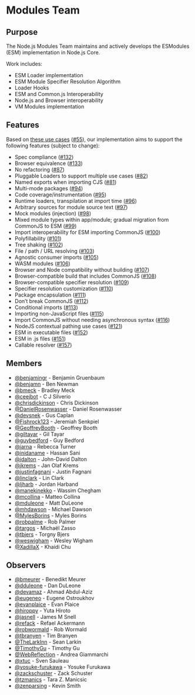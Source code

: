 # Modules Team

## Purpose

The Node.js Modules Team maintains and actively develops the ESModules (ESM) implementation in Node.js Core.

Work includes:

* ESM Loader implementation
* ESM Module Specifier Resolution Algorithm
* Loader Hooks
* ESM and Common.js Interoperability
* Node.js and Browser interoperability
* VM Modules implementation

## Features

Based on [these use cases](https://docs.google.com/document/d/10BBsIqdAXB9JR2KUzQGYbCiVugYBnxE4REBakX29yyo/edit) ([#55](https://github.com/nodejs/modules/issues/55)), our implementation aims to support the following features (subject to change):

- Spec compliance ([#132](https://github.com/nodejs/modules/issues/132))
- Browser equivalence ([#133](https://github.com/nodejs/modules/issues/133))
- No refactoring ([#87](https://github.com/nodejs/modules/issues/87))
- Pluggable Loaders to support multiple use cases ([#82](https://github.com/nodejs/modules/issues/82))
- Named exports when importing CJS ([#81](https://github.com/nodejs/modules/issues/81))
- Multi-mode packages ([#94](https://github.com/nodejs/modules/issues/94))
- Code coverage/instrumentation ([#95](https://github.com/nodejs/modules/issues/95))
- Runtime loaders, transpilation at import time ([#96](https://github.com/nodejs/modules/issues/96))
- Arbitrary sources for module source text ([#97](https://github.com/nodejs/modules/issues/97))
- Mock modules (injection) ([#98](https://github.com/nodejs/modules/issues/98))
- Mixed module types within app/module; gradual migration from CommonJS to ESM ([#99](https://github.com/nodejs/modules/issues/99))
- Import interoperability for ESM importing CommonJS ([#100](https://github.com/nodejs/modules/issues/100))
- Polyfillability ([#101](https://github.com/nodejs/modules/issues/101))
- Tree shaking ([#102](https://github.com/nodejs/modules/issues/102))
- File / path / URL resolving ([#103](https://github.com/nodejs/modules/issues/103))
- Agnostic consumer imports ([#105](https://github.com/nodejs/modules/issues/105))
- WASM modules ([#106](https://github.com/nodejs/modules/issues/106))
- Browser and Node compatibility without building ([#107](https://github.com/nodejs/modules/issues/107))
- Browser-compatible build that includes CommonJS ([#108](https://github.com/nodejs/modules/issues/108))
- Browser-compatible specifier resolution ([#109](https://github.com/nodejs/modules/issues/109))
- Specifier resolution customization ([#110](https://github.com/nodejs/modules/issues/110))
- Package encapsulation ([#111](https://github.com/nodejs/modules/issues/111))
- Don’t break CommonJS ([#112](https://github.com/nodejs/modules/issues/112))
- Conditional imports ([#113](https://github.com/nodejs/modules/issues/113))
- Importing non-JavaScript files ([#115](https://github.com/nodejs/modules/issues/115))
- Import CommonJS without needing asynchronous syntax ([#116](https://github.com/nodejs/modules/issues/116))
- NodeJS contextual pathing use cases ([#121](https://github.com/nodejs/modules/issues/121))
- ESM in executable files ([#152](https://github.com/nodejs/modules/issues/152))
- ESM in .js files ([#151](https://github.com/nodejs/modules/151))
- Callable resolver ([#157](https://github.com/nodejs/modules/issues/157))

## Members

<!-- ncu-team-sync.team(nodejs/modules-active-members) -->

- [@benjamingr](https://github.com/benjamingr) - Benjamin Gruenbaum
- [@benjamn](https://github.com/benjamn) - Ben Newman
- [@bmeck](https://github.com/bmeck) - Bradley Meck
- [@ceejbot](https://github.com/ceejbot) - C J Silverio
- [@chrisdickinson](https://github.com/chrisdickinson) - Chris Dickinson
- [@DanielRosenwasser](https://github.com/DanielRosenwasser) - Daniel Rosenwasser
- [@devsnek](https://github.com/devsnek) - Gus Caplan
- [@Fishrock123](https://github.com/Fishrock123) - Jeremiah Senkpiel
- [@GeoffreyBooth](https://github.com/GeoffreyBooth) - Geoffrey Booth
- [@giltayar](https://github.com/giltayar) - Gil Tayar
- [@guybedford](https://github.com/guybedford) - Guy Bedford
- [@iarna](https://github.com/iarna) - Rebecca Turner
- [@inidaname](https://github.com/inidaname) - Hassan Sani
- [@jdalton](https://github.com/jdalton) - John-David Dalton
- [@jkrems](https://github.com/jkrems) - Jan Olaf Krems
- [@justinfagnani](https://github.com/justinfagnani) - Justin Fagnani
- [@linclark](https://github.com/linclark) - Lin Clark
- [@ljharb](https://github.com/ljharb) - Jordan Harband
- [@manekinekko](https://github.com/manekinekko) - Wassim Chegham
- [@mcollina](https://github.com/mcollina) - Matteo Collina
- [@mduleone](https://github.com/mduleone) - Matt DuLeone
- [@mhdawson](https://github.com/mhdawson) - Michael Dawson
- [@MylesBorins](https://github.com/MylesBorins) - Myles Borins
- [@robpalme](https://github.com/robpalme) - Rob Palmer
- [@targos](https://github.com/targos) - Michaël Zasso
- [@tbjers](https://github.com/tbjers) - Torgny Bjers
- [@weswigham](https://github.com/weswigham) - Wesley Wigham
- [@XadillaX](https://github.com/XadillaX) - Khaidi Chu

<!-- ncu-team-sync end -->

## Observers

<!-- ncu-team-sync.team(nodejs/modules-observers) -->

- [@bmeurer](https://github.com/bmeurer) - Benedikt Meurer
- [@dduleone](https://github.com/dduleone) - Dan DuLeone
- [@devamaz](https://github.com/devamaz) - Ahmad Abdul-Aziz
- [@eugeneo](https://github.com/eugeneo) - Eugene Ostroukhov
- [@evanplaice](https://github.com/evanplaice) - Evan Plaice
- [@hiroppy](https://github.com/hiroppy) - Yuta Hiroto
- [@jasnell](https://github.com/jasnell) - James M Snell
- [@refack](https://github.com/refack) - Refael Ackermann
- [@robwormald](https://github.com/robwormald) - Rob Wormald
- [@tbranyen](https://github.com/tbranyen) - Tim Branyen
- [@TheLarkInn](https://github.com/TheLarkInn) - Sean Larkin
- [@TimothyGu](https://github.com/TimothyGu) - Timothy Gu
- [@WebReflection](https://github.com/WebReflection) - Andrea Giammarchi
- [@xtuc](https://github.com/xtuc) - Sven Sauleau
- [@yosuke-furukawa](https://github.com/yosuke-furukawa) - Yosuke Furukawa
- [@zackschuster](https://github.com/zackschuster) - Zack Schuster
- [@tzmanics](https://github.com/tzmanics) - Tara Z. Manicsic
- [@zenparsing](https://github.com/zenparsing) - Kevin Smith

<!-- ncu-team-sync end -->
